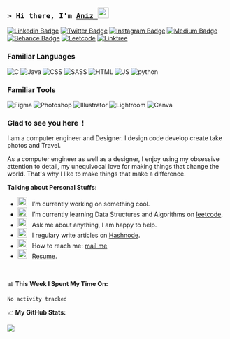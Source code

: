 ### <samp>&gt; Hi there, I'm <a href="https://4n1z.github.io/" target="_blank">Aniz </a> <img src="https://media.giphy.com/media/hvRJCLFzcasrR4ia7z/giphy.gif" width="25"> </samp>


[![Linkedin Badge](https://img.shields.io/badge/-LinkedIn-0e76a8?style=flat-square&logo=Linkedin&logoColor=white)](https://www.linkedin.com/in/aniz-bin-nowshad/)
[![Twitter Badge](https://img.shields.io/badge/-Twitter-00acee?style=flat-square&logo=Twitter&logoColor=white)](https://twitter.com/)
[![Instagram Badge](https://img.shields.io/badge/-Instagram-e4405f?style=flat-square&logo=Instagram&logoColor=white)](https://instagram.com/just_my_designs_/)
[![Medium Badge](https://img.shields.io/badge/medium-%2312100E.svg?&style=for-square&logo=medium&logoColor=white)](https://medium.com/)
[![Behance Badge](https://img.shields.io/badge/Behance-0054F7?style=flat-for-the-badge&logo=behance&logoColor=white)](https://www.behance.net/aniz14)
[![Leetcode](https://img.shields.io/badge/-LeetCode-FFA116?style=flat-for-the-badge&logo=LeetCode&logoColor=black)](https://leetcode.com/aniz/)
[![Linktree](https://img.shields.io/badge/linktree-black?style=flat-for-the-badge&logo=linktree&logoColor=white)](https://linktr.ee/anizbn)

### Familiar Languages 
![C](https://img.shields.io/badge/C-00599C?style=flat-for-the-badge&logo=c&logoColor=white)
![Java](https://img.shields.io/badge/Java-ED8B00?style=flat-for-the-badge&logo=java&logoColor=white)
![CSS](https://img.shields.io/badge/CSS3-1572B6?style=flat-for-the-badge&logo=css3&logoColor=white)
![SASS](https://img.shields.io/badge/Sass-CC6699?style=flat-for-the-badge&logo=sass&logoColor=white)
![HTML](https://img.shields.io/badge/HTML5-E34F26?style=flat-for-the-badge&logo=html5&logoColor=white)
![JS](https://img.shields.io/badge/JavaScript-323330?style=flat-for-the-badge&logo=javascript&logoColor=F7DF1E)
![python](https://img.shields.io/badge/Python-FFD43B?styleflat-=for-the-badge&logo=python&logoColor=blue)

### Familiar Tools 

![Figma](https://img.shields.io/badge/Figma-F24E1E?style=flat-for-the-badge&logo=figma&logoColor=white)
![Photoshop](https://img.shields.io/badge/Adobe%20Photoshop-31A8FF?style=flat-for-the-badge&logo=Adobe%20Photoshop&logoColor=black)
![Illustrator](https://img.shields.io/badge/Adobe%20Illustrator-FF9A00?style=flat-for-the-badge&logo=adobe%20illustrator&logoColor=white)
![Lightroom](https://img.shields.io/badge/Adobe%20Lightroom-31A8FF?style=flat-for-the-badge&logo=Adobe%20Lightroom&logoColor=white)
![Canva](https://img.shields.io/badge/Canva-%2300C4CC.svg?&style=flat-for-the-badge&logo=Canva&logoColor=white)





### Glad to see you here &nbsp;!

I am a computer engineer and Designer. I design code develop create take photos and Travel.

As a computer engineer as well as a designer, I enjoy using my obsessive attention to detail, my unequivocal love for making things that change the world. That's why I like to make things that make a difference.


**Talking about Personal Stuffs:**

- <img src="https://github.com/Gapur/Gapur/blob/main/assets/developer.gif?raw=true" width="21" />&nbsp;&nbsp; I’m currently working on something cool.
- <img src="https://github.com/Gapur/Gapur/blob/main/assets/lightning.gif?raw=true" width="21" />&nbsp;&nbsp; I’m currently learning Data Structures and Algorithms on [leetcode](https://leetcode.com/aniz/).
- <img src="https://github.com/Gapur/Gapur/blob/main/assets/message.gif?raw=true" width="21" />&nbsp;&nbsp; Ask me about anything, I am happy to help.
- <img src="https://github.com/Gapur/Gapur/blob/main/assets/laptop.gif?raw=true" width="21" />&nbsp;&nbsp; I regulary write articles on [Hashnode](https://aniz.hashnode.dev/).
- <img src="https://github.com/Gapur/Gapur/blob/main/assets/letterbox.gif?raw=true" width="21" />&nbsp;&nbsp; How to reach me: [mail me](https://anizbinnowshad@gmail)
- <img src="https://github.com/Gapur/Gapur/blob/main/assets/doc.gif?raw=true" width="21" />&nbsp;&nbsp; [Resume](https://drive.google.com/file/d/1q3TGk2o4Kpw8-kumz5R59LyvMpExF3ui/view?usp=sharing).

</br>

📊 **This Week I Spent My Time On:**
<!--START_SECTION:waka-->


```text
No activity tracked
```

<!--END_SECTION:waka-->


📈 **My GitHub Stats:**

![](https://github-readme-streak-stats.herokuapp.com/?user=4N1Z&theme=dark&hide_border=true)<br/>

<!--   <img height="180em" src="https://github-readme-stats.vercel.app/api?username=4N1Z&show_icons=true&hide_border=true&&count_private=true&include_all_commits=true" /> -->
<!--   <img height="180em" src="https://github-readme-stats.vercel.app/api/top-langs/?username=4N1Z&exclude_repo=KNN-Image-Classification&show_icons=true&hide_border=true&layout=compact&langs_count=8&theme=dark"/>
 -->



